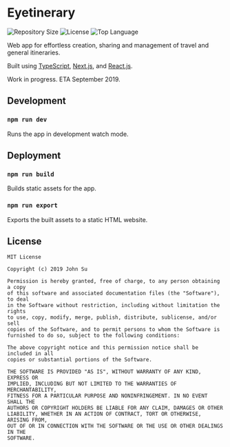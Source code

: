 # Eyetinerary
![Repository Size](https://img.shields.io/github/repo-size/Tyncture/Eyetinerary.svg?t&style=flat-square)
![License](https://img.shields.io/github/license/Tyncture/Eyetinerary.svg?&style=flat-square)
![Top Language](https://img.shields.io/github/languages/top/Tyncture/Eyetinerary.svg?&style=flat-square)

Web app for effortless creation, sharing and management of travel and general itineraries.

Built using [TypeScript](https://www.typescriptlang.org/), [Next.js](https://nextjs.org/), and [React.js](https://reactjs.org/).

Work in progress. ETA September 2019.

## Development

### `npm run dev`

Runs the app in development watch mode.


## Deployment

### `npm run build`

Builds static assets for the app.

### `npm run export`

Exports the built assets to a static HTML website.

## License
```
MIT License

Copyright (c) 2019 John Su

Permission is hereby granted, free of charge, to any person obtaining a copy
of this software and associated documentation files (the "Software"), to deal
in the Software without restriction, including without limitation the rights
to use, copy, modify, merge, publish, distribute, sublicense, and/or sell
copies of the Software, and to permit persons to whom the Software is
furnished to do so, subject to the following conditions:

The above copyright notice and this permission notice shall be included in all
copies or substantial portions of the Software.

THE SOFTWARE IS PROVIDED "AS IS", WITHOUT WARRANTY OF ANY KIND, EXPRESS OR
IMPLIED, INCLUDING BUT NOT LIMITED TO THE WARRANTIES OF MERCHANTABILITY,
FITNESS FOR A PARTICULAR PURPOSE AND NONINFRINGEMENT. IN NO EVENT SHALL THE
AUTHORS OR COPYRIGHT HOLDERS BE LIABLE FOR ANY CLAIM, DAMAGES OR OTHER
LIABILITY, WHETHER IN AN ACTION OF CONTRACT, TORT OR OTHERWISE, ARISING FROM,
OUT OF OR IN CONNECTION WITH THE SOFTWARE OR THE USE OR OTHER DEALINGS IN THE
SOFTWARE.

```

